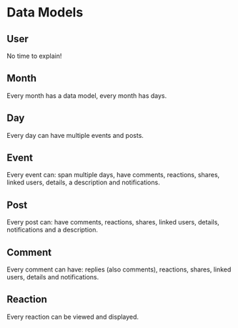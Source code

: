 # Data Models

## User

No time to explain!

## Month

Every month has a data model, every month has days.

## Day

Every day can have multiple events and posts.

## Event

Every event can: span multiple days, have comments, reactions, shares, linked users, details, a description and notifications.

## Post

Every post can: have comments, reactions, shares, linked users, details, notifications and a description.

## Comment

Every comment can have: replies (also comments), reactions, shares, linked users, details and notifications.

## Reaction

Every reaction can be viewed and displayed.